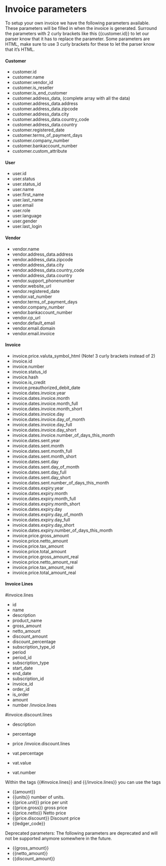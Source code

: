 # Invoice parameters

To setup your own invoice we have the following parameters available. These parameters will be filled in when the invoice is generated. Surround the parameters with 2 curly brackets like this {{customer.id}} to let our parser know that it has to replace the parameter. Some parameters are HTML, make sure to use 3 curly brackets for these to let the parser know that it’s HTML.

#### Customer
* customer.id
* customer.name
* customer.vendor_id
* customer.is_reseller
* customer.is_end_customer
* customer.address_data, (complete array with all the data)
* customer.address_data.address
* customer.address_data.zipcode
* customer.address_data.city
* customer.address_data.country_code
* customer.address_data.country
* customer.registered_date
* customer.terms_of_payment_days
* customer.company_number
* customer.bankaccount_number
* customer.custom_attribute

#### User
* user.id
* user.status
* user.status_id
* user.name
* user.first_name
* user.last_name
* user.email
* user.role
* user.language
* user.gender
* user.last_login

#### Vendor
* vendor.name
* vendor.address_data.address
* vendor.address_data.zipcode
* vendor.address_data.city
* vendor.address_data.country_code
* vendor.address_data.country
* vendor.support_phonenumber
* vendor.website_url
* vendor.registered_date
* vendor.vat_number
* vendor.terms_of_payment_days
* vendor.company_number
* vendor.bankaccount_number
* vendor.cp_url
* vendor.default_email
* vendor.email.domain
* vendor.email.invoice

#### Invoice
* invoice.price.valuta_symbol_html (Note! 3 curly brackets instead of 2)
* invoice.id
* invoice.number
* invoice.status_id
* invoice.hash
* invoice.is_credit
* invoice.preauthorized_debit_date
* invoice.dates.invoice.year
* invoice.dates.invoice.month
* invoice.dates.invoice.month_full
* invoice.dates.invoice.month_short
* invoice.dates.invoice.day
* invoice.dates.invoice.day_of_month
* invoice.dates.invoice.day_full
* invoice.dates.invoice.day_short
* invoice.dates.invoice.number_of_days_this_month
* invoice.dates.sent.year
* invoice.dates.sent.month
* invoice.dates.sent.month_full
* invoice.dates.sent.month_short
* invoice.dates.sent.day
* invoice.dates.sent.day_of_month
* invoice.dates.sent.day_full
* invoice.dates.sent.day_short
* invoice.dates.sent.number_of_days_this_month
* invoice.dates.expiry.year
* invoice.dates.expiry.month
* invoice.dates.expiry.month_full
* invoice.dates.expiry.month_short
* invoice.dates.expiry.day
* invoice.dates.expiry.day_of_month
* invoice.dates.expiry.day_full
* invoice.dates.expiry.day_short
* invoice.dates.expiry.number_of_days_this_month
* invoice.price.gross_amount
* invoice.price.netto_amount
* invoice.price.tax_amount
* invoice.price.total_amount
* invoice.price.gross_amount_real
* invoice.price.netto_amount_real
* invoice.price.tax_amount_real
* invoice.price.total_amount_real

#### Invoice Lines
#invoice.lines
* id
* name
* description
* product_name
* gross_amount
* netto_amount
* discount_amount
* discount_percentage
* subscription_type_id
* period
* period_id
* subscription_type
* start_date
* end_date
* subscription_id
* invoice_id
* order_id
* is_order
* amount
* number
/invoice.lines

#invoice.discount.lines
* description
* percentage
* price
/invoice.discount.lines

* vat.percentage
* vat.value
* vat.number

Within the tags {{#invoice.lines}} and {{/invoice.lines}} you can use the tags

* {{amount}}
* {{units}} number of units.
* {{price.unit}} price per unit
* {{price.gross}} gross price
* {{price.netto}} Netto price
* {{price.discount}} Discount price
* {{ledger_code}}

Deprecated parameters:
The following parameters are deprecated and will not be supported anymore somewhere in the future.

* {{gross_amount}}
* {{netto_amount}}
* {{discount_amount}}
